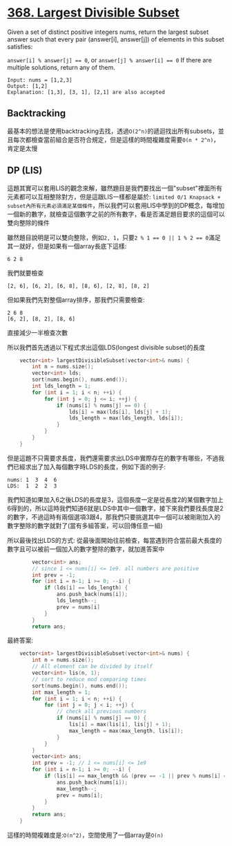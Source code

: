 # [368. Largest Divisible Subset](https://leetcode.com/problems/largest-divisible-subset/)

Given a set of distinct positive integers nums, return the largest subset answer such that every pair (answer[i], answer[j]) of elements in this subset satisfies:

`answer[i] % answer[j] == 0`, or
`answer[j] % answer[i] == 0`
If there are multiple solutions, return any of them.

```
Input: nums = [1,2,3]
Output: [1,2]
Explanation: [1,3], [3, 1], [2,1] are also accepted
```

## Backtracking
最基本的想法是使用backtracking去找，透過`O(2^n)`的遞迴找出所有subsets，並且每次都檢查當前組合是否符合規定，但是這樣的時間複雜度需要`O(n * 2^n)`，肯定是太慢

## DP (LIS)
這題其實可以套用LIS的觀念來解，雖然題目是我們要找出一個"subset"裡面所有元素都可以互相整除對方，但是這跟LIS一樣都是屬於: `limited 0/1 Knapsack + subset內所有元素必須滿足某個條件`，所以我們可以套用LIS中學到的DP概念，每增加一個新的數字，就檢查這個數字之前的所有數字，看是否滿足題目要求的這個可以雙向整除的條件

雖然題目說明是可以雙向整除，例如`2, 1`，只要`2 % 1 == 0 || 1 % 2 == 0`滿足其一就好，但是如果有一個array長底下這樣:
```
6 2 8
```
我們就要檢查
```
[2, 6], [6, 2], [6, 8], [8, 6], [2, 8], [8, 2]
```
但如果我們先對整個array排序，那我們只需要檢查:
```
2 6 8
[6, 2], [8, 2], [8, 6]
```
直接減少一半檢查次數

所以我們首先透過以下程式求出這個LDS(longest divisible subset)的長度
```cpp
    vector<int> largestDivisibleSubset(vector<int>& nums) {
        int n = nums.size();
        vector<int> lds;
        sort(nums.begin(), nums.end());
        int lds_length = 1;
        for (int i = 1; i < n; ++i) {
            for (int j = 0; j <= i; ++j) {
                if (nums[i] % nums[j] == 0) {
                    lds[i] = max(lds[i], lds[j] + 1);
                    lds_length = max(lds_length, lds[i]);
                }
            }
        }
    }
```

但是這題不只需要求長度，我們還需要求出LDS中實際存在的數字有哪些，不過我們已經求出了加入每個數字時LDS的長度，例如下面的例子:
```
nums: 1  3  4  6
LDS:  1  2  2  3
```

我們知道如果加入6之後LDS的長度是3，這個長度一定是從長度2的某個數字加上6得到的，所以這時我們知道6就是LDS中其中一個數字，接下來我們要找長度是2的數字，不過這時有兩個選項3跟4，那我們只要挑選其中一個可以被剛剛加入的數字整除的數字就對了(當有多組答案，可以回傳任意一組)

所以最後找出LDS的方式: 從最後面開始往前檢查，每當遇到符合當前最大長度的數字且可以被前一個加入的數字整除的數字，就加進答案中
```cpp
        vector<int> ans;
        // since 1 <= nums[i] <= 1e9. all numbers are positive
        int prev = -1;
        for (int i = n-1; i >= 0; --i) {
            if (lds[i] == lds_length) {
                ans.push_back(nums[i]);
                lds_length--;
                prev = nums[i]
            }
        }
        return ans;
```

最終答案:
```cpp
    vector<int> largestDivisibleSubset(vector<int>& nums) {
        int n = nums.size();
        // All element can be divided by itself
        vector<int> lis(n, 1);
        // sort to reduce mod comparing times
        sort(nums.begin(), nums.end());
        int max_length = 1;
        for (int i = 1; i < n; ++i) {
            for (int j = 0; j < i; ++j) {
                // check all previous numbers
                if (nums[i] % nums[j] == 0) {
                    lis[i] = max(lis[i], lis[j] + 1);
                    max_length = max(max_length, lis[i]);
                }
            }
        }
        vector<int> ans;
        int prev = -1; // 1 <= nums[i] <= 1e9
        for (int i = n-1; i >= 0; --i) {
            if (lis[i] == max_length && (prev == -1 || prev % nums[i] == 0)) {
                ans.push_back(nums[i]);
                max_length--;
                prev = nums[i];
            }
        }
        return ans;
    }
```

這樣的時間複雜度是:`O(n^2)`，空間使用了一個array是`O(n)`
